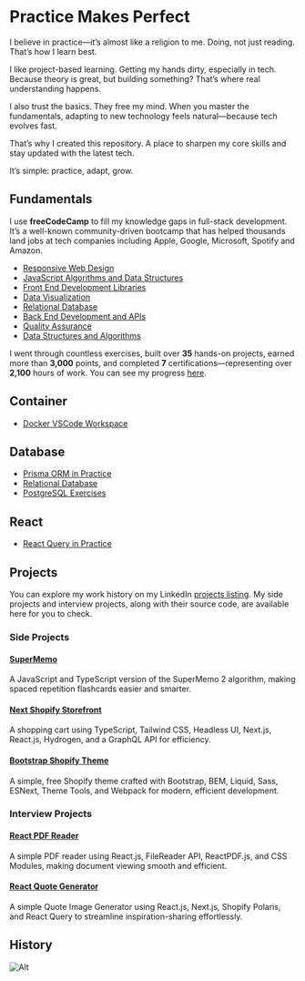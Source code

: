 # Practice Makes Perfect

I believe in practice—it’s almost like a religion to me. Doing, not just reading. That’s how I learn best.

I like project-based learning. Getting my hands dirty, especially in tech. Because theory is great, but building something? That’s where real understanding happens.

I also trust the basics. They free my mind. When you master the fundamentals, adapting to new technology feels natural—because tech evolves fast.

That’s why I created this repository. A place to sharpen my core skills and stay updated with the latest tech.

It’s simple: practice, adapt, grow.

## Fundamentals

I use **freeCodeCamp** to fill my knowledge gaps in full-stack development. It’s a well-known community-driven bootcamp that has helped thousands land jobs at tech companies including Apple, Google, Microsoft, Spotify and Amazon.

- [Responsive Web Design](/freecodecamp-responsive-web-design/)
- [JavaScript Algorithms and Data Structures](/freecodecamp-javascript-algorithms-and-data-structures/)
- [Front End Development Libraries](/freecodecamp-front-end-development-libraries/)
- [Data Visualization](/freecodecamp-data-visualization/)
- [Relational Database](/freecodecamp-relational-database/)
- [Back End Development and APIs](/freecodecamp-back-end-development-and-apis/)
- [Quality Assurance](/freecodecamp-quality-assurance/)
- [Data Structures and Algorithms](/freecodecamp-coding-interview-prep/)

I went through countless exercises, built over **35** hands-on projects, earned more than **3,000** points, and completed **7** certifications—representing over **2,100** hours of work. You can see my progress [here](https://www.freecodecamp.org/VienDinhCom).

## Container

- [Docker VSCode Workspace](https://github.com/VienDinhCom/docker-vscode-fullstack)

## Database

- [Prisma ORM in Practice](/database-orm-prisma/)
- [Relational Database](/freecodecamp-relational-database/)
- [PostgreSQL Exercises](/database-postgresql-exercises/)

## React

- [React Query in Practice](/react-query-in-practice/)

## Projects

You can explore my work history on my LinkedIn [projects listing](https://www.linkedin.com/in/viendinhcom/details/projects/). My side projects and interview projects, along with their source code, are available here for you to check.

### Side Projects

#### [SuperMemo](https://github.com/VienDinhCom/supermemo)

A JavaScript and TypeScript version of the SuperMemo 2 algorithm, making spaced repetition flashcards easier and smarter.

#### [Next Shopify Storefront](https://github.com/VienDinhCom/next-shopify-storefront)

A shopping cart using TypeScript, Tailwind CSS, Headless UI, Next.js, React.js, Hydrogen, and a GraphQL API for efficiency.

#### [Bootstrap Shopify Theme](https://github.com/VienDinhCom/bootstrap-shopify-theme)

A simple, free Shopify theme crafted with Bootstrap, BEM, Liquid, Sass, ESNext, Theme Tools, and Webpack for modern, efficient development.

### Interview Projects

#### [React PDF Reader](interview-project-react-pdf-reader)

A simple PDF reader using React.js, FileReader API, ReactPDF.js, and CSS Modules, making document viewing smooth and efficient.

#### [React Quote Generator](interview-project-react-quote-generator)

A simple Quote Image Generator using React.js, Next.js, Shopify Polaris, and React Query to streamline inspiration-sharing effortlessly.

## History

![Alt](https://repobeats.axiom.co/api/embed/096d8610fcd82ce6aa1cb1f7969c4182f2021c99.svg 'Practice Makes Perfect Analytics')

